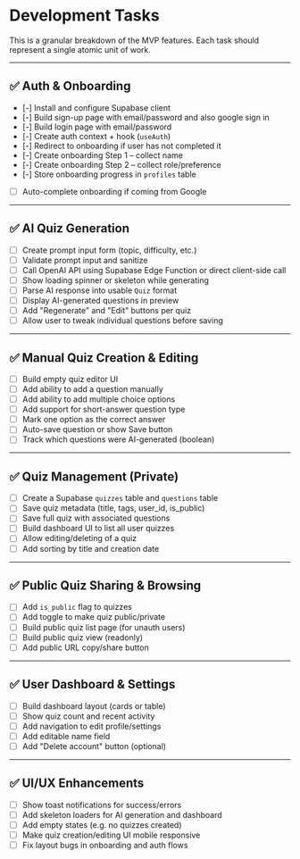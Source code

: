 # Development Tasks

This is a granular breakdown of the MVP features. Each task should represent a single atomic unit of work.

---

## ✅ Auth & Onboarding

- [-] Install and configure Supabase client
- [-] Build sign-up page with email/password and also google sign in
- [-] Build login page with email/password
- [-] Create auth context + hook (`useAuth`)
- [-] Redirect to onboarding if user has not completed it
- [-] Create onboarding Step 1 – collect name
- [-] Create onboarding Step 2 – collect role/preference
- [-] Store onboarding progress in `profiles` table
- [ ] Auto-complete onboarding if coming from Google

---

## ✅ AI Quiz Generation

- [ ] Create prompt input form (topic, difficulty, etc.)
- [ ] Validate prompt input and sanitize
- [ ] Call OpenAI API using Supabase Edge Function or direct client-side call
- [ ] Show loading spinner or skeleton while generating
- [ ] Parse AI response into usable `Quiz` format
- [ ] Display AI-generated questions in preview
- [ ] Add "Regenerate" and "Edit" buttons per quiz
- [ ] Allow user to tweak individual questions before saving

---

## ✅ Manual Quiz Creation & Editing

- [ ] Build empty quiz editor UI
- [ ] Add ability to add a question manually
- [ ] Add ability to add multiple choice options
- [ ] Add support for short-answer question type
- [ ] Mark one option as the correct answer
- [ ] Auto-save question or show Save button
- [ ] Track which questions were AI-generated (boolean)

---

## ✅ Quiz Management (Private)

- [ ] Create a Supabase `quizzes` table and `questions` table
- [ ] Save quiz metadata (title, tags, user_id, is_public)
- [ ] Save full quiz with associated questions
- [ ] Build dashboard UI to list all user quizzes
- [ ] Allow editing/deleting of a quiz
- [ ] Add sorting by title and creation date

---

## ✅ Public Quiz Sharing & Browsing

- [ ] Add `is_public` flag to quizzes
- [ ] Add toggle to make quiz public/private
- [ ] Build public quiz list page (for unauth users)
- [ ] Build public quiz view (readonly)
- [ ] Add public URL copy/share button

---

## ✅ User Dashboard & Settings

- [ ] Build dashboard layout (cards or table)
- [ ] Show quiz count and recent activity
- [ ] Add navigation to edit profile/settings
- [ ] Add editable name field
- [ ] Add "Delete account" button (optional)

---

## ✅ UI/UX Enhancements

- [ ] Show toast notifications for success/errors
- [ ] Add skeleton loaders for AI generation and dashboard
- [ ] Add empty states (e.g. no quizzes created)
- [ ] Make quiz creation/editing UI mobile responsive
- [ ] Fix layout bugs in onboarding and auth flows
